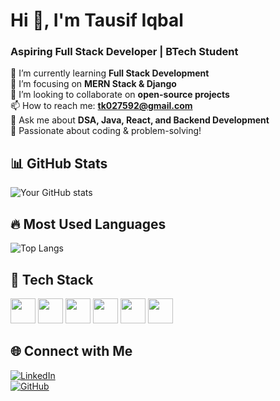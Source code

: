 

<!--
**Tausif0209/Tausif0209** is a ✨ _special_ ✨ repository because its `README.md` (this file) appears on your GitHub profile.

Here are some ideas to get you started:

- 🔭 I’m currently working on ...
- 🌱 I’m currently learning ...
- 👯 I’m looking to collaborate on ...
- 🤔 I’m looking for help with ...
- 💬 Ask me about ...
- 📫 How to reach me: ...
- 😄 Pronouns: ...
- ⚡ Fun fact: ...
-->
# Hi 👋, I'm Tausif Iqbal

### Aspiring Full Stack Developer | BTech Student

🔭 I’m currently learning **Full Stack Development**  
🌱 I’m focusing on **MERN Stack & Django**  
👯 I’m looking to collaborate on **open-source projects**  
📫 How to reach me: **tk027592@gmail.com**  
💬 Ask me about **DSA, Java, React, and Backend Development**  
🚀 Passionate about coding & problem-solving!  

## 📊 GitHub Stats
![Your GitHub stats](https://github-readme-stats.vercel.app/api?username=Tausif0209&show_icons=true&theme=dark)

## 🔥 Most Used Languages
![Top Langs](https://github-readme-stats.vercel.app/api/top-langs/?username=Tausif0209&layout=compact&theme=dark)

## 🚀 Tech Stack
<p align="left"> 
  <img src="https://cdn.jsdelivr.net/gh/devicons/devicon/icons/javascript/javascript-original.svg" width="40" height="40"/> 
  <img src="https://cdn.jsdelivr.net/gh/devicons/devicon/icons/react/react-original-wordmark.svg" width="40" height="40"/> 
  <img src="https://cdn.jsdelivr.net/gh/devicons/devicon/icons/nodejs/nodejs-original.svg" width="40" height="40"/> 
  <img src="https://cdn.jsdelivr.net/gh/devicons/devicon/icons/python/python-original.svg" width="40" height="40"/> 
  <img src="https://cdn.jsdelivr.net/gh/devicons/devicon/icons/html5/html5-original.svg" width="40" height="40"/> 
  <img src="https://cdn.jsdelivr.net/gh/devicons/devicon/icons/css3/css3-original.svg" width="40" height="40"/> 
</p>

## 🌐 Connect with Me  
[![LinkedIn](https://img.shields.io/badge/LinkedIn-blue?style=for-the-badge&logo=linkedin)](https://linkedin.com/in/tausifiqbal)  
[![GitHub](https://img.shields.io/badge/GitHub-black?style=for-the-badge&logo=github)](https://github.com/Tausif0209)  

